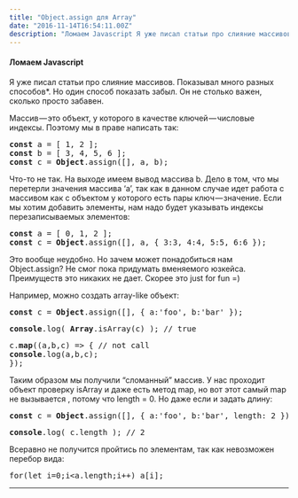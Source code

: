 ```yaml
---
title: "Object.assign для Array"
date: "2016-11-14T16:54:11.00Z"
description: "Ломаем Javascript Я уже писал статьи про слияние массивов. Показывал много разных способов*. Но один способ показать забыл. Он н"
---
```


<!--kg-card-begin: html--><h4>Ломаем Javascript</h4>
<p>Я уже писал статьи про слияние массивов. Показывал много разных способов*. Но один способ показать забыл. Он не столько важен, сколько просто забавен.</p>
<p>Массив — это объект, у которого в качестве ключей — числовые индексы. Поэтому мы в праве написать так:</p>
<pre><strong>const</strong> a = [ 1, 2 ];<br><strong>const</strong> b = [ 3, 4, 5, 6 ];<br><strong>const</strong> c = <strong>Object</strong>.assign([], a, b);</pre>
<p>Что-то не так. На выходе имеем вывод массива b. Дело в том, что мы перетерли значения массива ‘a’, так как в данном случае идет работа с массивом как с объектом у которого есть пары ключ — значение. Если мы хотим добавить элементы, нам надо будет указывать индексы перезаписываемых элементов:</p>
<pre><strong>const</strong> a = [ 0, 1, 2 ];<br><strong>const</strong> c = <strong>Object</strong>.assign([], a, { 3:3, 4:4, 5:5, 6:6 });</pre>
<p>Это вообще неудобно. Но зачем может понадобиться нам Object.assign? Не смог пока придумать вменяемого юзкейса. Преимуществ это никаких не дает. Скорее это just for fun =)</p>
<p>Например, можно создать array-like объект:</p>
<pre><strong>const</strong> c = <strong>Object</strong>.assign([], { a:'foo', b:'bar' });</pre>
<pre><strong>console</strong>.log( <strong>Array</strong>.isArray(c) ); // true</pre>
<pre>c.<strong>map</strong>((a,b,c) =&gt; { // not call<br><strong>console</strong>.log(a,b,c);<br>});</pre>
<p>Таким образом мы получили “сломанный” массив. У нас проходит объект проверку isArray и даже есть метод map, но вот этот самый map не вызывается , потому что length = 0. Но даже если и задать длину:</p>
<pre><strong>const</strong> c = <strong>Object</strong>.assign([], { a:'foo', b:'bar', length: 2 });</pre>
<pre><strong>console</strong>.log( c.length ); // 2</pre>
<p>Всеравно не получится пройтись по элементам, так как невозможен перебор вида:</p>
<pre>for(let i=0;i&lt;a.length;i++) a[i];</pre>
<hr>
<!--kg-card-end: html-->


